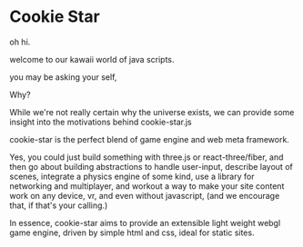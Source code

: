 # Cookie Star

oh hi.

welcome to our kawaii world of java scripts.

you may be asking your self,

Why?

While we're not really certain why the universe exists,
we can provide some insight into the motivations behind cookie-star.js

cookie-star is the perfect blend of game engine and web meta framework.

Yes, you could just build something with three.js or react-three/fiber, 
and then go about building abstractions to handle user-input, describe layout of scenes, integrate a physics engine of some kind, use a library for networking and multiplayer, and workout a way to make your site content work on any device, vr, and even without javascript, (and we encourage that, if that's your calling.) 

In essence, cookie-star aims to provide an extensible light weight webgl game engine, driven by simple html and css, ideal for static sites.



